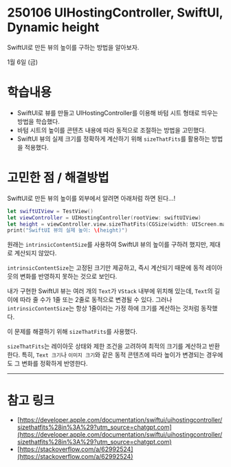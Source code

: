 # 250106 UIHostingController, SwiftUI, Dynamic height


SwiftUI로 만든 뷰의 높이를 구하는 방법을 알아보자.


1월 6일 (금)


# 학습내용


- SwiftUI로 뷰를 만들고 UIHostingController를 이용해 바텀 시트 형태로 띄우는 방법을 학습했다.  
- 바텀 시트의 높이를 콘텐츠 내용에 따라 동적으로 조절하는 방법을 고민했다.  
- SwiftUI 뷰의 실제 크기를 정확하게 계산하기 위해 `sizeThatFits`를 활용하는 방법을 적용했다.


# 고민한 점 / 해결방법

SwiftUI로 만든 뷰의 높이를 외부에서 알려면 아래처럼 하면 된다...!

```swift
let swiftUIView = TestView()
let viewController = UIHostingController(rootView: swiftUIView)
let height = viewController.view.sizeThatFits(CGSize(width: UIScreen.main.bounds.width, height: .greatestFiniteMagnitude)).height
print("SwiftUI 뷰의 실제 높이: \(height)")
```

원래는 `intrinsicContentSize`를 사용하여 SwiftUI 뷰의 높이를 구하려 했지만, 제대로 계산되지 않았다.

`intrinsicContentSize`는 고정된 크기만 제공하고, 즉시 계산되기 때문에 동적 레이아웃의 변화를 반영하지 못하는 것으로 보인다.

내가 구현한 SwiftUI 뷰는 여러 개의 `Text`가 `VStack` 내부에 위치해 있는데, `Text`의 길이에 따라 줄 수가 1줄 또는 2줄로 동적으로 변경될 수 있다. 그러나 `intrinsicContentSize`는 항상 1줄이라는 가정 하에 크기를 계산하는 것처럼 동작했다.

이 문제를 해결하기 위해 `sizeThatFits`를 사용했다.

`sizeThatFits`는 레이아웃 상태와 제한 조건을 고려하여 최적의 크기를 계산하고 반환한다. 특히, `Text 크기`나 `이미지 크기`와 같은 동적 콘텐츠에 따라 높이가 변경되는 경우에도 그 변화를 정확하게 반영한다.

---


# 참고 링크

- [https://developer.apple.com/documentation/swiftui/uihostingcontroller/sizethatfits%28in%3A%29?utm_source=chatgpt.com](https://developer.apple.com/documentation/swiftui/uihostingcontroller/sizethatfits%28in%3A%29?utm_source=chatgpt.com)
- [https://stackoverflow.com/a/62992524](https://stackoverflow.com/a/62992524)